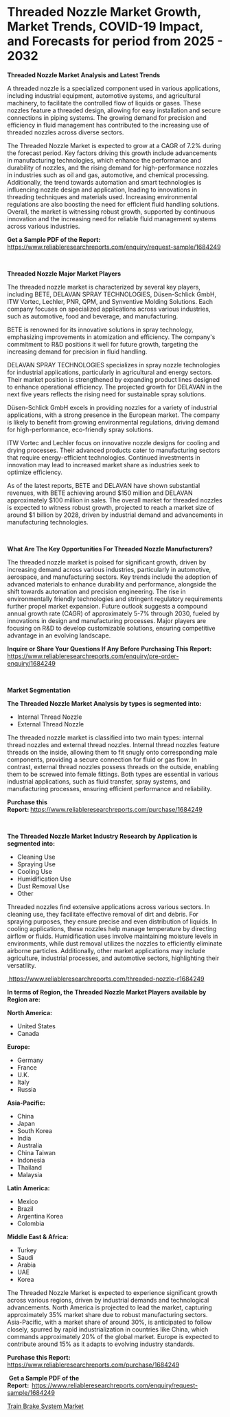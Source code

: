 <p><h1>Threaded Nozzle Market Growth, Market Trends, COVID-19 Impact, and Forecasts for period from 2025 - 2032</h1></p><p><strong>Threaded Nozzle Market Analysis and Latest Trends</strong></p>
<p><p>A threaded nozzle is a specialized component used in various applications, including industrial equipment, automotive systems, and agricultural machinery, to facilitate the controlled flow of liquids or gases. These nozzles feature a threaded design, allowing for easy installation and secure connections in piping systems. The growing demand for precision and efficiency in fluid management has contributed to the increasing use of threaded nozzles across diverse sectors.</p><p>The Threaded Nozzle Market is expected to grow at a CAGR of 7.2% during the forecast period. Key factors driving this growth include advancements in manufacturing technologies, which enhance the performance and durability of nozzles, and the rising demand for high-performance nozzles in industries such as oil and gas, automotive, and chemical processing. Additionally, the trend towards automation and smart technologies is influencing nozzle design and application, leading to innovations in threading techniques and materials used. Increasing environmental regulations are also boosting the need for efficient fluid handling solutions. Overall, the market is witnessing robust growth, supported by continuous innovation and the increasing need for reliable fluid management systems across various industries.</p></p>
<p><strong>Get a Sample PDF of the Report:&nbsp;</strong> <a href="https://www.reliableresearchreports.com/enquiry/request-sample/1684249?utm_campaign=2331&utm_medium=2&utm_source=Github&utm_content=ia&utm_term=19022025&utm_id=threaded-nozzle">https://www.reliableresearchreports.com/enquiry/request-sample/1684249</a></p>
<p>&nbsp;</p>
<p><strong>Threaded Nozzle Major Market Players</strong></p>
<p><p>The threaded nozzle market is characterized by several key players, including BETE, DELAVAN SPRAY TECHNOLOGIES, Düsen-Schlick GmbH, ITW Vortec, Lechler, PNR, QPM, and Synventive Molding Solutions. Each company focuses on specialized applications across various industries, such as automotive, food and beverage, and manufacturing.</p><p>BETE is renowned for its innovative solutions in spray technology, emphasizing improvements in atomization and efficiency. The company's commitment to R&D positions it well for future growth, targeting the increasing demand for precision in fluid handling.</p><p>DELAVAN SPRAY TECHNOLOGIES specializes in spray nozzle technologies for industrial applications, particularly in agricultural and energy sectors. Their market position is strengthened by expanding product lines designed to enhance operational efficiency. The projected growth for DELAVAN in the next five years reflects the rising need for sustainable spray solutions.</p><p>Düsen-Schlick GmbH excels in providing nozzles for a variety of industrial applications, with a strong presence in the European market. The company is likely to benefit from growing environmental regulations, driving demand for high-performance, eco-friendly spray solutions.</p><p>ITW Vortec and Lechler focus on innovative nozzle designs for cooling and drying processes. Their advanced products cater to manufacturing sectors that require energy-efficient technologies. Continued investments in innovation may lead to increased market share as industries seek to optimize efficiency.</p><p>As of the latest reports, BETE and DELAVAN have shown substantial revenues, with BETE achieving around $150 million and DELAVAN approximately $100 million in sales. The overall market for threaded nozzles is expected to witness robust growth, projected to reach a market size of around $1 billion by 2028, driven by industrial demand and advancements in manufacturing technologies.</p></p>
<p>&nbsp;</p>
<p><strong>What Are The Key Opportunities For Threaded Nozzle Manufacturers?</strong></p>
<p><p>The threaded nozzle market is poised for significant growth, driven by increasing demand across various industries, particularly in automotive, aerospace, and manufacturing sectors. Key trends include the adoption of advanced materials to enhance durability and performance, alongside the shift towards automation and precision engineering. The rise in environmentally friendly technologies and stringent regulatory requirements further propel market expansion. Future outlook suggests a compound annual growth rate (CAGR) of approximately 5-7% through 2030, fueled by innovations in design and manufacturing processes. Major players are focusing on R&D to develop customizable solutions, ensuring competitive advantage in an evolving landscape.</p></p>
<p><strong>Inquire or Share Your Questions If Any Before Purchasing This Report:</strong> <a href="https://www.reliableresearchreports.com/enquiry/pre-order-enquiry/1684249?utm_campaign=2331&utm_medium=2&utm_source=Github&utm_content=ia&utm_term=19022025&utm_id=threaded-nozzle">https://www.reliableresearchreports.com/enquiry/pre-order-enquiry/1684249</a></p>
<p>&nbsp;</p>
<p><strong>Market Segmentation</strong></p>
<p><strong>The Threaded Nozzle Market Analysis by types is segmented into:</strong></p>
<p><ul><li>Internal Thread Nozzle</li><li>External Thread Nozzle</li></ul></p>
<p><p>The threaded nozzle market is classified into two main types: internal thread nozzles and external thread nozzles. Internal thread nozzles feature threads on the inside, allowing them to fit snugly onto corresponding male components, providing a secure connection for fluid or gas flow. In contrast, external thread nozzles possess threads on the outside, enabling them to be screwed into female fittings. Both types are essential in various industrial applications, such as fluid transfer, spray systems, and manufacturing processes, ensuring efficient performance and reliability.</p></p>
<p><strong>Purchase this Report:&nbsp;</strong><a href="https://www.reliableresearchreports.com/purchase/1684249?utm_campaign=2331&utm_medium=2&utm_source=Github&utm_content=ia&utm_term=19022025&utm_id=threaded-nozzle">https://www.reliableresearchreports.com/purchase/1684249</a></p>
<p>&nbsp;</p>
<p><strong>The Threaded Nozzle Market Industry Research by Application is segmented into:</strong></p>
<p><ul><li>Cleaning Use</li><li>Spraying Use</li><li>Cooling Use</li><li>Humidification Use</li><li>Dust Removal Use</li><li>Other</li></ul></p>
<p><p>Threaded nozzles find extensive applications across various sectors. In cleaning use, they facilitate effective removal of dirt and debris. For spraying purposes, they ensure precise and even distribution of liquids. In cooling applications, these nozzles help manage temperature by directing airflow or fluids. Humidification uses involve maintaining moisture levels in environments, while dust removal utilizes the nozzles to efficiently eliminate airborne particles. Additionally, other market applications may include agriculture, industrial processes, and automotive sectors, highlighting their versatility.</p></p>
<p><a href="https://www.reliableresearchreports.com/threaded-nozzle-r1684249?utm_campaign=2331&utm_medium=2&utm_source=Github&utm_content=ia&utm_term=19022025&utm_id=threaded-nozzle">&nbsp;https://www.reliableresearchreports.com/threaded-nozzle-r1684249</a></p>
<p><strong>In terms of Region, the Threaded Nozzle Market Players available by Region are:</strong></p>
<p>
    <p> <strong> North America: </strong>
        <ul>
            <li>United States</li>
            <li>Canada</li>
        </ul>
        </p> 
    <p> <strong> Europe: </strong>
        <ul>
            <li>Germany</li>
            <li>France</li>
            <li>U.K.</li>
            <li>Italy</li>
            <li>Russia</li>
        </ul>
        </p> 
    <p> <strong> Asia-Pacific: </strong>
        <ul>
            <li>China</li>
            <li>Japan</li>
            <li>South Korea</li>
            <li>India</li>
            <li>Australia</li>
            <li>China Taiwan</li>
            <li>Indonesia</li>
            <li>Thailand</li>
            <li>Malaysia</li>
        </ul>
        </p> 
    <p> <strong> Latin America: </strong>
        <ul>
            <li>Mexico</li>
            <li>Brazil</li>
            <li>Argentina Korea</li>
            <li>Colombia</li>
        </ul>
        </p> 
    <p> <strong> Middle East & Africa: </strong>
        <ul>
            <li>Turkey</li>
            <li>Saudi</li>
            <li>Arabia</li>
            <li>UAE</li>
            <li>Korea</li>
        </ul>
    </p>
    </p>
<p><p>The Threaded Nozzle Market is expected to experience significant growth across various regions, driven by industrial demands and technological advancements. North America is projected to lead the market, capturing approximately 35% market share due to robust manufacturing sectors. Asia-Pacific, with a market share of around 30%, is anticipated to follow closely, spurred by rapid industrialization in countries like China, which commands approximately 20% of the global market. Europe is expected to contribute around 15% as it adapts to evolving industry standards.</p></p>
<p><strong>Purchase this Report: </strong><a href="https://www.reliableresearchreports.com/purchase/1684249?utm_campaign=2331&utm_medium=2&utm_source=Github&utm_content=ia&utm_term=19022025&utm_id=threaded-nozzle">https://www.reliableresearchreports.com/purchase/1684249</a></p>
<p>&nbsp;<strong>Get a Sample PDF of the Report:&nbsp;&nbsp;</strong><a href="https://www.reliableresearchreports.com/enquiry/request-sample/1684249?utm_campaign=2331&utm_medium=2&utm_source=Github&utm_content=ia&utm_term=19022025&utm_id=threaded-nozzle">https://www.reliableresearchreports.com/enquiry/request-sample/1684249</a></p>
<p><strong></strong></p>
<p><p><a href="https://github.com/domoniqueluoma76/Market-Research-Report-List-1/blob/main/train-brake-system-market.md?utm_campaign=2331&utm_medium=2&utm_source=Github&utm_content=ia&utm_term=19022025&utm_id=threaded-nozzle">Train Brake System Market</a></p></p>